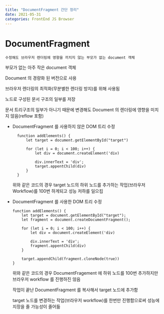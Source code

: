 ```yaml
---
title: "DocumentFragment 간단 정리"
date: 2021-05-31
categories: FrontEnd JS Browser
---
```


# DocumentFragment

    수정해도 브라우저 렌더링에 영향을 끼치지 않는 부모가 없는 document 객체

부모가 없는 아주 작은 document 객체

Document 의 경량화 된 버전으로 사용

브라우저 렌더링의 최적화(무분별한 렌더링 방지)를 위해 사용됨

노드로 구성된 문서 구조의 일부를 저장

문서 트리구조의 일부가 아니기 때문에 변경해도 Document 의 렌더링에 영향을 미치지 않음(reflow 포함)

- DocumentFragment 를 사용하지 않은 DOM 트리 수정

  ```
    function addElements() {
        let target = document.getElementById("target")

        for (let i = 0; i < 100; i++) {
            let div = document.createElement('div)

            div.innerText = 'div';
            target.appentChild(div)
        }
    }
  ```

  위와 같은 코드의 경우 target 노드의 하위 노드를 추가하는 작업(브라우저 Workflow)를 100번 하게되고 성능 저하를 일으킴

- DocumentFragment 를 사용한 DOM 트리 수정

  ```
  function addElements() {
      let target = document.getElementById("target");
      let fragment = document.createDocumentFragment();

      for (let i = 0; i < 100; i++) {
          let div = document.createElement('div)

          div.innerText = 'div';
          fragment.appentChild(div)
      }

      target.appendChild(fragment.cloneNode(true))
  }
  ```

  위와 같은 코드의 경우 DocumentFragement 에 하위 노드를 100번 추가하지만 브라우저 workflow 를 진행하진 않음

  작업이 끝난 DocumentFragment 를 복사해서 target 노드에 추가함

  target 노드를 변경하는 작업(브라우저 workflow)를 한번만 진행함으로써 성능에 지장을 줄 가능성이 줄어듦
